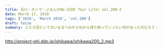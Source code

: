```yaml
---
title: 石川・ホンマ・ぶるんのBe-SIDE Your Life! vol.200-2
date: March 17, 2010
tags: ['2010', 'March 2010', 'vol.200']
draft: false
summary: ２００回という大いなるつみかさねから得た物っていったい何があったのだろう・・・そして、次回は２０１回目になるわけであり・・・NAMAE
---
```


http://project-phi.ddo.jp/ishikawa/ishikawa200_2.mp3